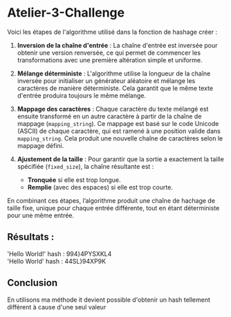 # Atelier-3-Challenge

Voici les étapes de l'algorithme utilisé dans la fonction de hashage créer :

1. **Inversion de la chaîne d'entrée** : 
   La chaîne d'entrée est inversée pour obtenir une version renversée, ce qui permet de commencer les transformations avec une première altération simple et uniforme.

2. **Mélange déterministe** :
   L'algorithme utilise la longueur de la chaîne inversée pour initialiser un générateur aléatoire et mélange les caractères de manière déterministe. Cela garantit que le même texte d'entrée produira toujours le même mélange.

3. **Mappage des caractères** :
   Chaque caractère du texte mélangé est ensuite transformé en un autre caractère à partir de la chaîne de mappage (`mapping_string`). Ce mappage est basé sur le code Unicode (ASCII) de chaque caractère, qui est ramené à une position valide dans `mapping_string`. Cela produit une nouvelle chaîne de caractères selon le mappage défini.

4. **Ajustement de la taille** :
   Pour garantir que la sortie a exactement la taille spécifiée (`fixed_size`), la chaîne résultante est :
   - **Tronquée** si elle est trop longue.
   - **Remplie** (avec des espaces) si elle est trop courte.

En combinant ces étapes, l’algorithme produit une chaîne de hachage de taille fixe, unique pour chaque entrée différente, tout en étant déterministe pour une même entrée.
## Résultats : 
'Hello World!' hash : 994}4PYSXKL4    
'Hello World' hash : 44SL}94XP9K 
## Conclusion 
En utilisons ma méthode it devient possible d'obtenir un hash tellement différent à cause d'une seul valeur
